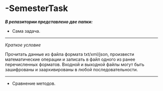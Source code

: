 # -SemesterTask
***В репазитории представлено две папки:***
- Сама задача.
<hr>

*Краткое условие*

 Прочитать данные из файла формата txt/xml/json, произвести математические операции и записать в файл одного из ранее перечисленных форматов. Входной и выходной файлы могут быть зашифрованы и заархивированы в любой последовательности. 

<hr>

- Сравнение методов.
